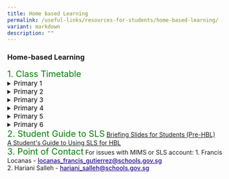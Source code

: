 ```yaml
---
title: Home based Learning
permalink: /useful-links/resources-for-students/home-based-learning/
variant: markdown
description: ""
---
```

<h3>Home-based Learning</h3>
<p style="font-size:20px; color:green; display:inline">1. Class Timetable</p>
<details>
<summary><p style="font-size:15px; color:black; display:inline">Primary 1</p>
</summary><div data-type="detailsContent" class="isomer-details-content">
<a href="/files/HBL/Timetable/1A_HBL_Timetable_2025__Cleared_.pdf" target="_blank">1 Agility</a><br>
<a href="/files/HBL/Timetable/1N_HBL_Timetable_2025__Cleared_.pdf" target="_blank">1 iNtegrity</a><br>
<a href="/files/HBL/Timetable/1C_HBL_Timetable_2025__Cleared_.pdf" target="_blank">1 Care</a><br>
<a href="/files/HBL/Timetable/1H_HBL_Timetable_2025__Cleared_.pdf" target="_blank">1 Humility</a><br>
<a href="/files/HBL/Timetable/1O_HBL_Timetable_2025__Cleared_.pdf" target="_blank">1 Optimism</a><br>
<a href="/files/HBL/Timetable/1R_HBL_Timetable_2025__Cleared_.pdf" target="_blank">1 Resilience</a><br>
<a href="/files/HBL/Timetable/1G_HBL_Timetable_2025__Cleared_.pdf" target="_blank">1 Grace</a><br>
<a href="/files/HBL/Timetable/1I_HBL_Timetable_2025__Cleared_.pdf" target="_blank">1 Innovation</a><br>
</div></details>
	
<details>
<summary><p style="font-size:15px; color:black; display:inline">Primary 2</p>
</summary><div data-type="detailsContent" class="isomer-details-content">
<a href="/files/HBL/Timetable/2A_HBL_Timetable_2025__Cleared_.pdf" target="_blank">2 Agility</a><br>
<a href="/files/HBL/Timetable/2N_HBL_Timetable_2025__Cleared_.pdf" target="_blank">2 iNtegrity</a><br>
<a href="/files/HBL/Timetable/2C_HBL_Timetable_2025__Cleared_.pdf" target="_blank">2 Care</a><br>
<a href="/files/HBL/Timetable/2H_HBL_Timetable_2025__Cleared_.pdf" target="_blank">2 Humility</a><br>
<a href="/files/HBL/Timetable/2O_HBL_Timetable_2025__Cleared_.pdf" target="_blank">2 Optimism</a><br>
<a href="/files/HBL/Timetable/2R_HBL_Timetable_2025__Cleared_.pdf" target="_blank">2 Resilience</a><br>
<a href="/files/HBL/Timetable/2G_HBL_Timetable_2025__Cleared_.pdf" target="_blank">2 Grace</a><br>
<a href="/files/HBL/Timetable/2I_HBL_Timetable_2025__Cleared_.pdf" target="_blank">2 Innovation</a><br>
</div></details>

<details>
<summary><p style="font-size:15px; color:black; display:inline">Primary 3</p>
</summary><div data-type="detailsContent" class="isomer-details-content">
<a href="/files/HBL/Timetable/3A_HBL_Timetable_2025__Cleared_.pdf" target="_blank">3 Agility</a><br>
<a href="/files/HBL/Timetable/3N_HBL_Timetable_2025__Cleared_.pdf" target="_blank">3 iNtegrity</a><br>
<a href="/files/HBL/Timetable/3C_HBL_Timetable_2025__Cleared_.pdf" target="_blank">3 Care</a><br>
<a href="/files/HBL/Timetable/3H_HBL_Timetable_2025__Cleared_.pdf" target="_blank">3 Humility</a><br>
<a href="/files/HBL/Timetable/3O_HBL_Timetable_2025__Cleared_.pdf" target="_blank">3 Optimism</a><br>
<a href="/files/HBL/Timetable/3R_HBL_Timetable_2025__Cleared_.pdf" target="_blank">3 Resilience</a><br>
</div></details>

<details>
<summary><p style="font-size:15px; color:black; display:inline">Primary 4</p>
</summary><div data-type="detailsContent" class="isomer-details-content">
<a href="/files/HBL/Timetable/4A_HBL_Timetable_2025__Cleared_.pdf" target="_blank">4 Agility</a><br>
<a href="/files/HBL/Timetable/4N_HBL_Timetable_2025__Cleared_.pdf" target="_blank">4 iNtegrity</a><br>
<a href="/files/HBL/Timetable/4C_HBL_Timetable_2025__Cleared_.pdf" target="_blank">4 Care</a><br>
<a href="/files/HBL/Timetable/4H_HBL_Timetable_2025__Cleared_.pdf" target="_blank">4 Humility</a><br>
<a href="/files/HBL/Timetable/4O_HBL_Timetable_2025__Cleared_.pdf" target="_blank">4 Optimism</a><br>
<a href="/files/HBL/Timetable/4R_HBL_Timetable_2025__Cleared_.pdf" target="_blank">4 Resilience</a><br>
</div></details>

<details>
<summary><p style="font-size:15px; color:black; display:inline">Primary 5</p>
</summary><div data-type="detailsContent" class="isomer-details-content">
<a href="/files/HBL/Timetable/5A_HBL_Timetable_2025__Cleared_.pdf" target="_blank">5 Agility</a><br>
<a href="/files/HBL/Timetable/5N_HBL_Timetable_2025__Cleared_.pdf" target="_blank">5 iNtegrity</a><br>
<a href="/files/HBL/Timetable/5C_HBL_Timetable_2025__Cleared_.pdf" target="_blank">5 Care</a><br>
<a href="/files/HBL/Timetable/5H_HBL_Timetable_2025__Cleared_.pdf" target="_blank">5 Humility</a><br>
<a href="/files/HBL/Timetable/5O_HBL_Timetable_2025__Cleared_.pdf" target="_blank">5 Optimism</a><br>
<a href="/files/HBL/Timetable/5R_HBL_Timetable_2025__Cleared_.pdf" target="_blank">5 Resilience</a><br>
</div></details>

<details>
<summary><p style="font-size:15px; color:black; display:inline">Primary 6</p>
</summary><div data-type="detailsContent" class="isomer-details-content">
<a href="/files/HBL/Timetable/6A_HBL_Timetable_2025__Cleared_.pdf" target="_blank">6 Agility</a><br>
<a href="/files/HBL/Timetable/6N_HBL_Timetable_2025__Cleared_.pdf" target="_blank">6 iNtegrity</a><br>
<a href="/files/HBL/Timetable/6C_HBL_Timetable_2025__Cleared_.pdf" target="_blank">6 Care</a><br>
<a href="/files/HBL/Timetable/6H_HBL_Timetable_2025__Cleared_.pdf" target="_blank">6 Humility</a><br>
<a href="/files/HBL/Timetable/6O_HBL_Timetable_2025__Cleared_.pdf" target="_blank">6 Optimism</a><br>
<a href="/files/HBL/Timetable/6R_HBL_Timetable_2025__Cleared_.pdf" target="_blank">6 Resilience</a><br>
</div></details>

	
<p style="font-size:20px; color:green; display:inline">2. Student Guide to SLS</p>
<a href="/files/HBL/briefing%20slides%20for%20students%20(pre-hbl).pdf" target="_blank">Briefing Slides for Students (Pre-HBL)</a><br>
<a href="/files/HBL/a%20students%20guide%20to%20using%20sls%20for    %20hbl.pdf" target="_blank">A Student's Guide to Using SLS for HBL</a>
<br>
<p style="font-size:20px; color:green; display:inline">3. Point of Contact</p>
For issues with MIMS or SLS account:
1. Francis Locanas - <a href="mailto:locanas_francis_gutierrez@schools.gov.sg"><span style="font-weight:500;text-decoration:underline;color:#21088A">locanas_francis_gutierrez@schools.gov.sg
</span></a><br>
2. Hariani Salleh  - <a href="mailto:hariani_salleh@schools.gov.sg"><span style="font-weight:500;text-decoration:underline;color:#21088A">hariani_salleh@schools.gov.sg</span></a>
<br>